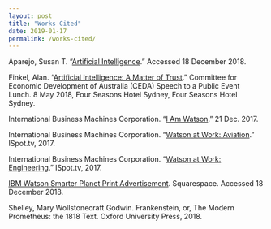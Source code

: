 ```yaml
---
layout: post
title: "Works Cited"
date: 2019-01-17
permalink: /works-cited/
---
```


Aparejo, Susan T. “[Artificial Intelligence](https://www.poemhunter.com/poem/artificial-intelligence-2/).” Accessed 18 December 2018.

Finkel, Alan. “[Artificial Intelligence: A Matter of Trust](https://www.chiefscientist.gov.au/2018/05/speech-artificial-intelligence-a-matter-of-trust/).” Committee for Economic Development of Australia (CEDA) Speech to a Public Event Lunch. 8 May 2018, Four Seasons Hotel Sydney, Four Seasons Hotel Sydney.

International Business Machines Corporation. “[I Am Watson](https://www.youtube.com/watch?v=d1oKVc5EfF0).” 21 Dec. 2017.

International Business Machines Corporation. “[Watson at Work: Aviation](https://www.ispot.tv/ad/wIpB/ibm-watson-watson-at-work-aviation).” ISpot.tv, 2017.

International Business Machines Corporation. “[Watson at Work: Engineering](https://www.ispot.tv/ad/wIha/ibm-watson-watson-at-work-engineering).” ISpot.tv, 2017.

[IBM Watson Smarter Planet Print Advertisement](https://static1.squarespace.com/static/5374da9ce4b0aefc671b4754/55625148e4b0b17b14636b32/5562514ae4b0ebbd3eaa21a7/1432506698807/All_Vertical_SmarterPlanet_Layouts9.jpg?format=2500w). Squarespace. Accessed 18 December 2018.

Shelley, Mary Wollstonecraft Godwin. Frankenstein, or, The Modern Prometheus: the 1818 Text. Oxford University Press, 2018.

